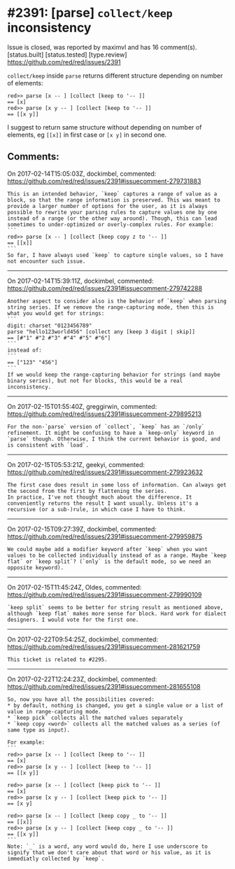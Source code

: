 
#2391: [parse] `collect/keep` inconsistency
================================================================================
Issue is closed, was reported by maximvl and has 16 comment(s).
[status.built] [status.tested] [type.review]
<https://github.com/red/red/issues/2391>

`collect/keep` inside `parse` returns different structure depending on number of elements:
```
red>> parse [x -- ] [collect [keep to '-- ]]
== [x]
red>> parse [x y -- ] [collect [keep to '-- ]]
== [[x y]]
```
I suggest to return same structure without depending on number of elements, eg `[[x]]` in first case or `[x y]` in second one.


Comments:
--------------------------------------------------------------------------------

On 2017-02-14T15:05:03Z, dockimbel, commented:
<https://github.com/red/red/issues/2391#issuecomment-279731883>

    This is an intended behavior, `keep` captures a range of value as a block, so that the range information is preserved. This was meant to provide a larger number of options for the user, as it is always possible to rewrite your parsing rules to capture values one by one instead of a range (or the other way around). Though, this can lead sometimes to under-optimized or overly-complex rules. For example:
    ```
    red>> parse [x -- ] [collect [keep copy z to '-- ]]
    == [[x]]
    ```
    So far, I have always used `keep` to capture single values, so I have not encounter such issue.

--------------------------------------------------------------------------------

On 2017-02-14T15:39:11Z, dockimbel, commented:
<https://github.com/red/red/issues/2391#issuecomment-279742288>

    Another aspect to consider also is the behavior of `keep` when parsing string series. If we remove the range-capturing mode, then this is what you would get for strings:
    ```
    digit: charset "0123456789"
    parse "hello123world456" [collect any [keep 3 digit | skip]]
    == [#"1" #"2 #"3" #"4" #"5" #"6"]
    ```
    instead of:
    ```
    == ["123" "456"]
    ```
    If we would keep the range-capturing behavior for strings (and maybe binary series), but not for blocks, this would be a real inconsistency.

--------------------------------------------------------------------------------

On 2017-02-15T01:55:40Z, greggirwin, commented:
<https://github.com/red/red/issues/2391#issuecomment-279895213>

    For the non-`parse` version of `collect`, `keep` has an `/only` refinement. It might be confusing to have a `keep-only` keyword in `parse` though. Otherwise, I think the current behavior is good, and is consistent with `load`.

--------------------------------------------------------------------------------

On 2017-02-15T05:53:21Z, geekyi, commented:
<https://github.com/red/red/issues/2391#issuecomment-279923632>

    The first case does result in some loss of information. Can always get the second from the first by flattening the series.
    In practice, I've not thought much about the difference. It conveniently returns the result I want usually. Unless it's a recursive (or a sub-)rule, in which case I have to think. 

--------------------------------------------------------------------------------

On 2017-02-15T09:27:39Z, dockimbel, commented:
<https://github.com/red/red/issues/2391#issuecomment-279959875>

    We could maybe add a modifier keyword after `keep` when you want values to be collected individually instead of as a range. Maybe `keep flat` or `keep split`? (`only` is the default mode, so we need an opposite keyword).

--------------------------------------------------------------------------------

On 2017-02-15T11:45:24Z, Oldes, commented:
<https://github.com/red/red/issues/2391#issuecomment-279990109>

    `keep split` seems to be better for string result as mentioned above, although `keep flat` makes more sense for block. Hard work for dialect designers. I would vote for the first one.

--------------------------------------------------------------------------------

On 2017-02-22T09:54:25Z, dockimbel, commented:
<https://github.com/red/red/issues/2391#issuecomment-281621759>

    This ticket is related to #2295.

--------------------------------------------------------------------------------

On 2017-02-22T12:24:23Z, dockimbel, commented:
<https://github.com/red/red/issues/2391#issuecomment-281655108>

    So, now you have all the possibilities covered:
    * by default, nothing is changed, you get a single value or a list of value in range-capturing mode.
    * `keep pick` collects all the matched values separately
    * `keep copy <word>` collects all the matched values as a series (of same type as input).
    
    For example:
    ```
    red>> parse [x -- ] [collect [keep to '-- ]]
    == [x]
    red>> parse [x y -- ] [collect [keep to '-- ]]
    == [[x y]]
    
    red>> parse [x -- ] [collect [keep pick to '-- ]]
    == [x] 
    red>> parse [x y -- ] [collect [keep pick to '-- ]]
    == [x y]
    
    red>> parse [x -- ] [collect [keep copy _ to '-- ]]
    == [[x]]
    red>> parse [x y -- ] [collect [keep copy _ to '-- ]]
    == [[x y]]
    ```
    Note: `_` is a word, any word would do, here I use underscore to signify that we don't care about that word or his value, as it is immediatly collected by `keep`.

